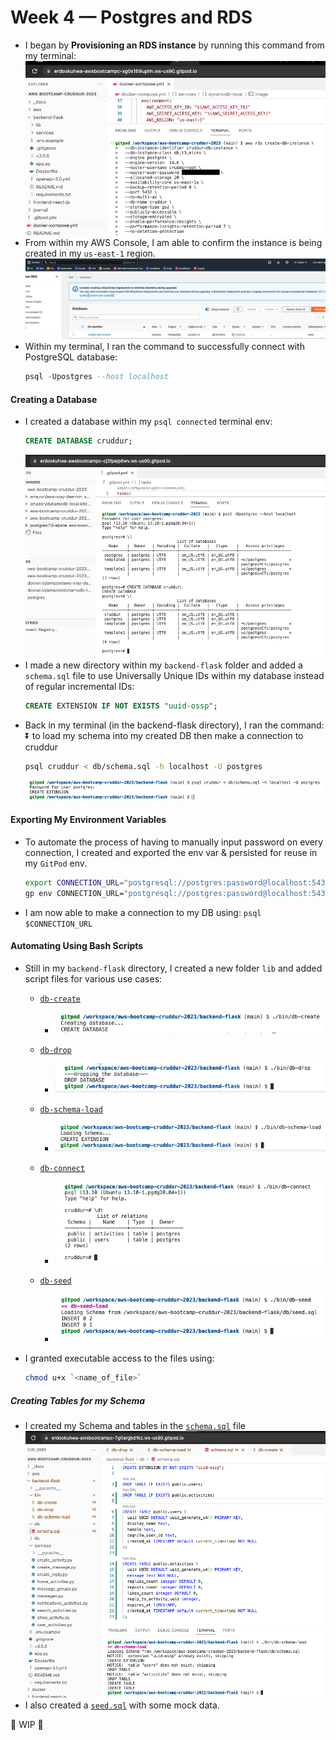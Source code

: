 # Week 4 — Postgres and RDS

- I began by **Provisioning an RDS instance** by running this command from my terminal:
  ![image](https://github.com/erdookuhwa/aws-bootcamp-cruddur-2023/blob/main/_docs/assets/week4_createRDSInstance.png)
- From within my AWS Console, I am able to confirm the instance is being created in my `us-east-1` region.
  ![image](https://github.com/erdookuhwa/aws-bootcamp-cruddur-2023/blob/main/_docs/assets/week4_rdsInstanceCreating.png)
- Within my terminal, I ran the command to successfully connect with PostgreSQL database:
  ```sql
  psql -Upostgres --host localhost
  ```
#### Creating a Database
- I created a database within my `psql connected` terminal env:
  ```sql
  CREATE DATABASE cruddur;
  ```
  ![image](https://github.com/erdookuhwa/aws-bootcamp-cruddur-2023/blob/main/_docs/assets/week4_creatingDatabase.png)
- I made a new directory within my `backend-flask` folder and added a `schema.sql` file to use Universally Unique IDs within my database instead of regular incremental IDs:
  ```sql
  CREATE EXTENSION IF NOT EXISTS "uuid-ossp";
  ```
- Back in my terminal (in the backend-flask directory), I ran the command: ⏬ to load my schema into my created DB then make a connection to cruddur
  ```sh
  psql cruddur < db/schema.sql -h localhost -U postgres
  ```
  ![image](https://github.com/erdookuhwa/aws-bootcamp-cruddur-2023/blob/main/_docs/assets/week4_schemaLoad.png)


#### Exporting My Environment Variables
- To automate the process of having to manually input password on every connection, I created and exported the env var & persisted for reuse in my `GitPod` env.
  ```sh
  export CONNECTION_URL="postgresql://postgres:password@localhost:5432/cruddur"
  gp env CONNECTION_URL="postgresql://postgres:password@localhost:5432/cruddur"
  ```
- I am now able to make a connection to my DB using: `psql $CONNECTION_URL`


#### Automating Using Bash Scripts
- Still in my `backend-flask` directory, I created a new folder `lib` and added script files for various use cases:
  - [`db-create`](https://github.com/erdookuhwa/aws-bootcamp-cruddur-2023/blob/main/backend-flask/bin/db-drop)
    - ![image](https://github.com/erdookuhwa/aws-bootcamp-cruddur-2023/blob/main/_docs/assets/week4_dbCreatedScript.png)
    
  - [`db-drop`](https://github.com/erdookuhwa/aws-bootcamp-cruddur-2023/blob/main/backend-flask/bin/db-create)
    - ![image](https://github.com/erdookuhwa/aws-bootcamp-cruddur-2023/blob/main/_docs/assets/week4_dbDroppedScript.png)
    
  - [`db-schema-load`](https://github.com/erdookuhwa/aws-bootcamp-cruddur-2023/blob/main/backend-flask/bin/db-schema-load)
    - ![image](https://github.com/erdookuhwa/aws-bootcamp-cruddur-2023/blob/main/_docs/assets/week4_dbSchemaLoadScript.png)
    
  - [`db-connect`](https://github.com/erdookuhwa/aws-bootcamp-cruddur-2023/blob/main/backend-flask/bin/db-connect)
    - ![image](https://github.com/erdookuhwa/aws-bootcamp-cruddur-2023/blob/main/_docs/assets/week4_dbConnectScript.png)
    
  - [`db-seed`](https://github.com/erdookuhwa/aws-bootcamp-cruddur-2023/blob/main/backend-flask/db/seed.sql)
    - ![image](https://github.com/erdookuhwa/aws-bootcamp-cruddur-2023/blob/main/_docs/assets/week4_dbSeed.png)
    
- I granted executable access to the files using:
  ```sh
  chmod u+x `<name_of_file>`
  ```

##### Creating Tables for my Schema
- I created my Schema and tables in the [`schema.sql`](https://github.com/erdookuhwa/aws-bootcamp-cruddur-2023/blob/main/backend-flask/db/schema.sql) file
  ![image](https://github.com/erdookuhwa/aws-bootcamp-cruddur-2023/blob/main/_docs/assets/week4_schemasql.png)
- I also created a [`seed.sql`](https://github.com/erdookuhwa/aws-bootcamp-cruddur-2023/blob/main/backend-flask/db/seed.sql) with some mock data.
  








🚧 WIP 🚧
